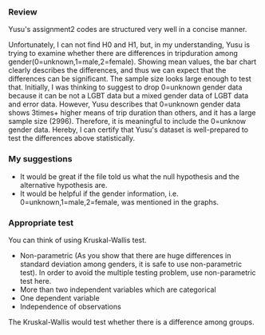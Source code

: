 ### Review

Yusu's assignment2 codes are structured very well in a concise manner.

Unfortunately, I can not find H0 and H1, but, in my understanding, Yusu is trying to examine whether there are differences in tripduration among gender(0=unknown,1=male,2=female). Showing mean values, the bar chart clearly describes the differences, and thus we can expect that the differences can be significant. The sample size looks large enough to test that. 
Initially, I was thinking to suggest to drop 0=unknown gender data because it can be not a LGBT data but a mixed gender data of LGBT data and error data. However, Yusu describes that 0=unknown gender data shows 3times+ higher means of trip duration than others, and it has a large sample size (2996). Therefore, it is meaningful to include the 0=unknow gender data.
Hereby, I can certify that Yusu's dataset is well-prepared to test the differences above statistically.

### My suggestions
- It would be great if the file told us what the null hypothesis and the alternative hypothesis are.
- It would be helpful if the gender information, i.e. 0=unknown,1=male,2=female, was mentioned in the graphs.

### Appropriate test
You can think of using Kruskal-Wallis test. 
- Non-parametric (As you show that there are huge differences in standard deviation among genders, it is safe to use non-parametric test). In order to avoid the multiple testing problem, use non-parametric test here.
- More than two independent variables which are categorical
- One dependent variable 
- Independence of observations

The Kruskal-Wallis would test whether there is a difference among groups.
